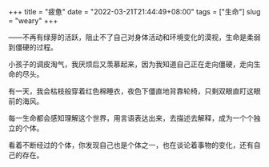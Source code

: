 +++
title = "疲惫"
date = "2022-03-21T21:44:49+08:00"
tags = ["生命"]
slug = "weary"
+++

——不再有绿芽的活跃，阻止不了自己对身体活动和环境变化的漠视，生命是柔弱到僵硬的过程。

小孩子的调皮淘气，我厌烦后又羡慕起来，因为我知道自己正在走向僵硬，走向生命的尽头。

有一天，我会枯枝般穿着红色棉睡衣，夜色下僵直地背靠轮椅，只剩双眼直盯这眼前的海风。

每一生命都会感知理解这个世界，用言语表达出来，去描述去解释，成为一个个独立的个体。

看着不断经过的个体，你发现自己也是个体之一，也在谈论着事物的变化，还有自己的存在。
